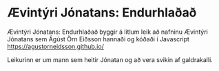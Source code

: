 # Ævintýri Jónatans: Endurhlaðað

 Ævintýri Jónatans: Endurhlaðað byggir á litlum leik að nafninu Ævintýri Jónatans sem Ágúst Örn Eiðsson hannaði og kóðaði í Javascript https://agustorneidsson.github.io/
 
 
Leikurinn er um mann sem heitir Jónatan og að vera svikin af galdrakalli.
